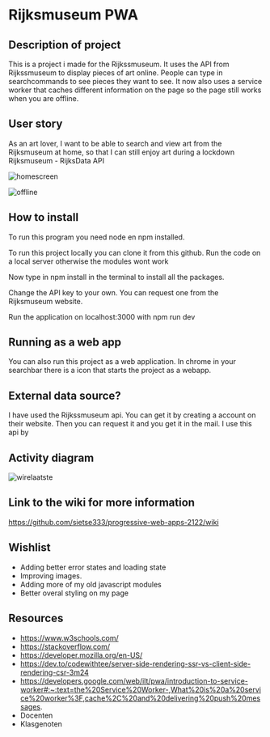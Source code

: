 # Rijksmuseum PWA

## Description of project

This is a project i made for the Rijkssmuseum. It uses the API from Rijkssmuseum to display pieces of art online. People can type in searchcommands to see pieces they want to see. It now also uses a service worker that caches different information on the page so the page still works when you are offline. 

## User story

As an art lover, I want to be able to search and view art from the Rijksmuseum at home, so that I can still enjoy art during a lockdown Rijksmuseum - RijksData API

![homescreen](https://user-images.githubusercontent.com/43068118/157267609-a4a87824-a5ac-4b62-ab5f-66203afd5096.png)

![offline](https://user-images.githubusercontent.com/43068118/161515230-cf140d80-1b45-43c8-8894-11cf9a83262e.png)


## How to install

To run this program you need node en npm installed.

To run this project locally you can clone it from this github. Run the code on a local server otherwise the modules wont work

Now type in npm install in the terminal to install all the packages.

Change the API key to your own. You can request one from the Rijksmuseum website.

Run the application on localhost:3000 with npm run dev

## Running as a web app

You can also run this project as a web application. In chrome in your searchbar there is a icon that starts the project as a webapp.

## External data source?

I have used the Rijkssmuseum api. You can get it by creating a account on their website. Then you can request it and you get it in the mail. I use this api by

## Activity diagram

![wirelaatste](https://user-images.githubusercontent.com/43068118/162408292-13383a78-3f94-4154-b511-0e1acb327be1.jpg)

## Link to the wiki for more information

https://github.com/sietse333/progressive-web-apps-2122/wiki

## Wishlist

- Adding better error states and loading state
- Improving images.
- Adding more of my old javascript modules
- Better overal styling on my page


## Resources
- https://www.w3schools.com/
- https://stackoverflow.com/
- https://developer.mozilla.org/en-US/
- https://dev.to/codewithtee/server-side-rendering-ssr-vs-client-side-rendering-csr-3m24
- https://developers.google.com/web/ilt/pwa/introduction-to-service-worker#:~:text=the%20Service%20Worker-,What%20is%20a%20service%20worker%3F,cache%2C%20and%20delivering%20push%20messages.
- Docenten
- Klasgenoten
